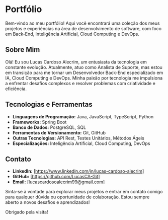 # Portfólio

Bem-vindo ao meu portfólio! Aqui você encontrará uma coleção dos meus projetos e experiências na área de desenvolvimento de software, com foco em Back-End, Inteligência Artificial, Cloud Computing e DevOps.

## Sobre Mim

Olá! Eu sou Lucas Cardoso Alecrim, um entusiasta da tecnologia em constante evolução. Atualmente, atuo como Analista de Suporte, mas estou em transição para me tornar um Desenvolvedor Back-End especializado em IA, Cloud Computing e DevOps. Minha paixão por tecnologia me impulsiona a enfrentar desafios complexos e resolver problemas com criatividade e eficiência.

## Tecnologias e Ferramentas

- **Linguagens de Programação:** Java, JavaScript, TypeScript, Python
- **Frameworks:** Spring Boot
- **Banco de Dados:** PostgreSQL, SQL
- **Ferramentas de Versionamento:** Git, GitHub
- **Outras Tecnologias:** API Rest, Testes Unitários, Métodos Ágeis
- **Especializações:** Inteligência Artificial, Cloud Computing, DevOps

## Contato

- **LinkedIn:** [https://www.linkedin.com/in/lucas-cardoso-alecrim]
- **GitHub:** [https://github.com/LucasCA-Git]
- **Email:** [lucascardosoalecrim99@gmail.com]

Sinta-se à vontade para explorar meus projetos e entrar em contato comigo para qualquer dúvida ou oportunidade de colaboração. Estou sempre aberto a novos desafios e aprendizados!

Obrigado pela visita!